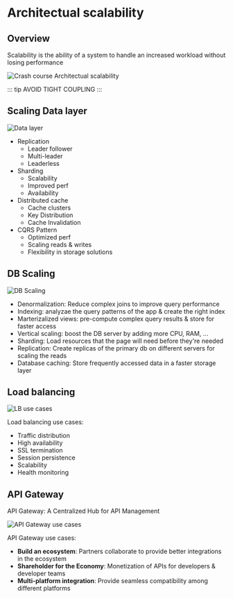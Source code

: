 # Architectual scalability 

## Overview 

Scalability is the ability of a system to handle an increased workload without losing performance

![Crash course Architectual scalability](https://i.pinimg.com/736x/ca/b6/91/cab6918414f243eb10beff0b85894991.jpg)

::: tip
AVOID TIGHT COUPLING
:::


## Scaling Data layer

![Data layer](https://i.pinimg.com/originals/ea/b7/fe/eab7feb3d7f29dbb574e03bb6e6264fd.jpg)

- Replication
    - Leader follower
    - Multi-leader
    - Leaderless
- Sharding
    - Scalability
    - Improved perf
    - Availability
- Distributed cache
    - Cache clusters
    - Key Distribution
    - Cache Invalidation
- CQRS Pattern
    - Optimized perf
    - Scaling reads & writes
    - Flexibility in storage solutions

## DB Scaling

![DB Scaling](https://i.pinimg.com/originals/85/31/93/853193390c22d55b2a9ff1e4b9eebc0b.jpg)

- Denormalization: Reduce complex joins to improve query performance
- Indexing: analyzae the query patterns of the app & create the right index
- Marterizalized views: pre-compute complex query results & store for faster access
- Vertical scaling: boost the DB server by adding more CPU, RAM, ...
- Sharding: Load resources that the page will need before they're needed
- Replication: Create replicas of the primary db on different servers for scaling the reads
- Database caching: Store frequently accessed data in a faster storage layer

## Load balancing
![LB use cases](https://i.pinimg.com/originals/a3/e2/cc/a3e2cc55eb078dfad046b58aca6d3e0e.jpg)

Load balancing use cases: 
- Traffic distribution
- High availability
- SSL termination
- Session persistence
- Scalability
- Health monitoring

## API Gateway 

API Gateway: A Centralized Hub for API Management

![API Gateway use cases](https://i.pinimg.com/originals/f4/6f/12/f46f1212ed3c9840e7e1c8d50d257d06.png)

API Gateway use cases: 
- **Build an ecosystem**: Partners collaborate to provide better integrations in the ecosystem
- **Shareholder for the Economy**: Monetization of APIs for developers & developer teams
- **Multi-platform integration**: Provide seamless compatibility among different platforms


